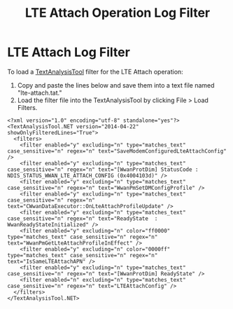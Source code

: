 ﻿---
title: LTE Attach Operation Log Filter
description: TextAnalysisTool Filter for the LTE Attach Operation
ms.date: 03/01/2021
ms.localizationpriority: medium
---
# LTE Attach Log Filter

To load a [TextAnalysisTool](mb-analyzing-logs.md) filter for the LTE Attach operation:

1. Copy and paste the lines below and save them into a text file named "lte-attach.tat." 
1. Load the filter file into the TextAnalysisTool by clicking File > Load Filters.

```
<?xml version="1.0" encoding="utf-8" standalone="yes"?>
<TextAnalysisTool.NET version="2014-04-22" showOnlyFilteredLines="True">
  <filters>
    <filter enabled="y" excluding="n" type="matches_text" case_sensitive="n" regex="n" text="SaveModemConfiguredLteAttachConfig" />
    <filter enabled="y" excluding="n" type="matches_text" case_sensitive="n" regex="n" text="[WwanProtDim] StatusCode : NDIS_STATUS_WWAN_LTE_ATTACH_CONFIG (0x4004103d)" />
    <filter enabled="y" excluding="n" type="matches_text" case_sensitive="n" regex="n" text="WwanPmSetDMConfigProfile" />
    <filter enabled="y" excluding="n" type="matches_text" case_sensitive="n" regex="n" text="CWwanDataExecutor::OnLteAttachProfileUpdate" />
    <filter enabled="y" excluding="n" type="matches_text" case_sensitive="n" regex="n" text="ReadyState  : WwanReadyStateInitialized" />
    <filter enabled="y" excluding="n" color="ff0000" type="matches_text" case_sensitive="n" regex="n" text="WwanPmGetLteAttachProfileInEffect" />
    <filter enabled="y" excluding="n" color="0000ff" type="matches_text" case_sensitive="n" regex="n" text="IsSameLTEAttachAPN" />
    <filter enabled="y" excluding="n" type="matches_text" case_sensitive="n" regex="n" text="[WwanProtDim] ReadyState" />
    <filter enabled="n" excluding="n" type="matches_text" case_sensitive="n" regex="n" text="LTEAttachConfig" />
  </filters>
</TextAnalysisTool.NET>
```